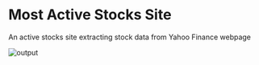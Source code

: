 # Most Active Stocks Site

An active stocks site extracting stock data from Yahoo Finance webpage

![output](src/img/screenshot_4.png)
